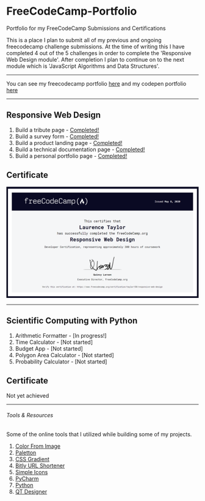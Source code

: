 # FreeCodeCamp-Portfolio
Portfolio for my FreeCodeCamp Submissions and Certifications

This is a place I plan to submit all of my previous and ongoing freecodecamp challenge submissions. At the time of writing this I have completed 4 out of the 5 challenges in order to complete the 'Responsive Web Design module'. After completion I plan to continue on to the next module which is 'JavaScript Algorithms and Data Structures'.

<hr>

You can see my freecodecamp portfolio [here](https://www.freecodecamp.org/taylor150) and my codepen portfolio [here](https://codepen.io/dashboard/)

<hr>

## Responsive Web Design
1. Build a tribute page - [Completed!](https://codepen.io/taylor150/pen/mdeObpw)
2. Build a survey form - [Completed!](https://codepen.io/taylor150/pen/GRpNwww)
3. Build a product landing page - [Completed!](https://codepen.io/taylor150/pen/OJyWdMX)
4. Build a technical documentation page - [Completed!](https://codepen.io/taylor150/pen/LYpOPoQ)
5. Build a personal portfolio page - [Completed!](https://codepen.io/taylor150/pen/xxwpYaO)

## Certificate
<img src="Certification/Responsive Web Design.png">

<hr>

## Scientific Computing with Python
1. Arithmetic Formatter - [In progress!]
2. Time Calculator - [Not started]
3. Budget App - [Not started]
4. Polygon Area Calculator - [Not started]
5. Probability Calculator - [Not started]


## Certificate
Not yet achieved

<hr>

###### Tools & Resources

Some of the online tools that I utilized while building some of my projects.

1. [Color From Image](https://html-color-codes.info/colors-from-image/#)
2. [Paletton](https://paletton.com/#uid=15x0u0kllllaFw0g0qFqFg0w0aF)
3. [CSS Gradient](https://cssgradient.io/)
4. [Bitly URL Shortener](https://app.bitly.com/Bk4tfaNh5qX/bitlinks/3f3Jr1X)
5. [Simple Icons](https://simpleicons.org/)
6. [PyCharm](https://www.jetbrains.com/pycharm/download/#section=windows)
7. [Python](https://www.python.org/downloads/)
8. [QT Designer](https://www.qt.io/download)

